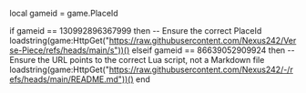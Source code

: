 local gameid = game.PlaceId

if gameid == 130992896367999 then  -- Ensure the correct PlaceId
    loadstring(game:HttpGet("https://raw.githubusercontent.com/Nexus242/Verse-Piece/refs/heads/main/s"))()
elseif gameid == 86639052909924 then
    -- Ensure the URL points to the correct Lua script, not a Markdown file
    loadstring(game:HttpGet("https://raw.githubusercontent.com/Nexus242/-/refs/heads/main/README.md"))()
end
